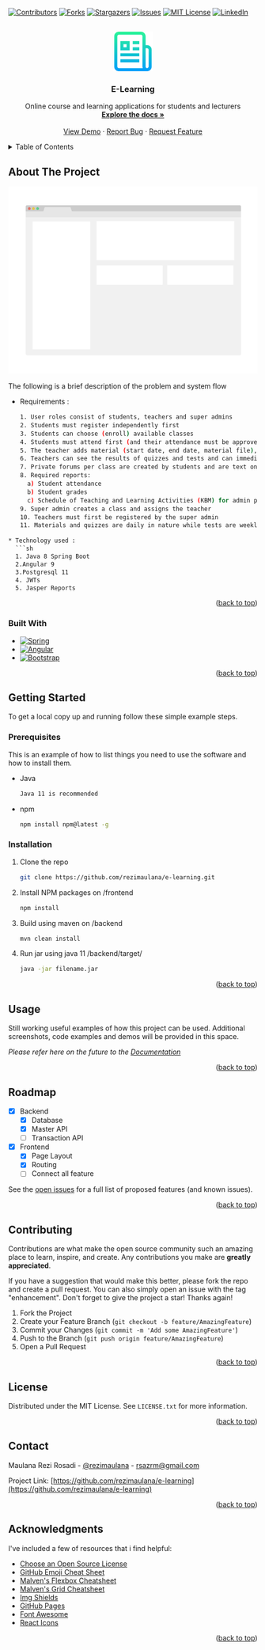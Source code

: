 <a name="readme-top"></a>

<!-- PROJECT SHIELDS -->
[![Contributors][contributors-shield]][contributors-url]
[![Forks][forks-shield]][forks-url]
[![Stargazers][stars-shield]][stars-url]
[![Issues][issues-shield]][issues-url]
[![MIT License][license-shield]][license-url]
[![LinkedIn][linkedin-shield]][linkedin-url]

<!-- PROJECT LOGO -->
<br />
<div align="center">
  <a href="https://github.com/rezimaulana/e-learning">
    <img src="assets/images/logo.png" alt="Logo" width="80" height="80">
  </a>

<h3 align="center">E-Learning</h3>

  <p align="center">
    Online course and learning applications for students and lecturers
    <br />
    <a href="https://github.com/rezimaulana/e-learning"><strong>Explore the docs »</strong></a>
    <br />
    <br />
    <a href="https://github.com/rezimaulana/e-learning">View Demo</a>
    ·
    <a href="https://github.com/rezimaulana/e-learning/issues">Report Bug</a>
    ·
    <a href="https://github.com/rezimaulana/e-learning/issues">Request Feature</a>
  </p>
</div>



<!-- TABLE OF CONTENTS -->
<details>
  <summary>Table of Contents</summary>
  <ol>
    <li>
      <a href="#about-the-project">About The Project</a>
      <ul>
        <li><a href="#built-with">Built With</a></li>
      </ul>
    </li>
    <li>
      <a href="#getting-started">Getting Started</a>
      <ul>
        <li><a href="#prerequisites">Prerequisites</a></li>
        <li><a href="#installation">Installation</a></li>
      </ul>
    </li>
    <li><a href="#usage">Usage</a></li>
    <li><a href="#roadmap">Roadmap</a></li>
    <li><a href="#contributing">Contributing</a></li>
    <li><a href="#license">License</a></li>
    <li><a href="#contact">Contact</a></li>
    <li><a href="#acknowledgments">Acknowledgments</a></li>
  </ol>
</details>



<!-- ABOUT THE PROJECT -->
## About The Project

[![Product Name Screen Shot][product-screenshot]](https://example.com)

The following is a brief description of the problem and system flow
* Requirements :
  ```sh
  1. User roles consist of students, teachers and super admins
  2. Students must register independently first
  3. Students can choose (enroll) available classes
  4. Students must attend first (and their attendance must be approved by the teacher) to be able to (download material or download and do quizzes / tests)
  5. The teacher adds material (start date, end date, material file), quiz (start date, end date, quiz file) and test (start date, end date, quiz file)
  6. Teachers can see the results of quizzes and tests and can immediately give their grades
  7. Private forums per class are created by students and are text only. And only the teacher and students can see and reply to each other in the forum.
  8. Required reports:
    a) Student attendance
    b) Student grades
    c) Schedule of Teaching and Learning Activities (KBM) for admin per teacher
  9. Super admin creates a class and assigns the teacher
  10. Teachers must first be registered by the super admin
  11. Materials and quizzes are daily in nature while tests are weekly
```
* Technology used :
  ```sh
  1. Java 8 Spring Boot
  2.Angular 9
  3.Postgresql 11
  4. JWTs
  5. Jasper Reports
  ```

<p align="right">(<a href="#readme-top">back to top</a>)</p>



### Built With

* [![Spring][Spring.io]][Spring-url]
* [![Angular][Angular.io]][Angular-url]
* [![Bootstrap][Bootstrap.com]][Bootstrap-url]

<p align="right">(<a href="#readme-top">back to top</a>)</p>



<!-- GETTING STARTED -->
## Getting Started

To get a local copy up and running follow these simple example steps.

### Prerequisites

This is an example of how to list things you need to use the software and how to install them.
* Java
  ```sh
  Java 11 is recommended
  ```
* npm
  ```sh
  npm install npm@latest -g
  ```

### Installation

1. Clone the repo
   ```sh
   git clone https://github.com/rezimaulana/e-learning.git
   ```
2. Install NPM packages on /frontend
   ```sh
   npm install
   ```
3. Build using maven on /backend
   ```sh
   mvn clean install
   ```
4. Run jar using java 11 /backend/target/
   ```sh
   java -jar filename.jar
   ```

<p align="right">(<a href="#readme-top">back to top</a>)</p>



<!-- USAGE EXAMPLES -->
## Usage

Still working useful examples of how this project can be used. Additional screenshots, code examples and demos will be provided in this space. 

_Please refer here on the future to the [Documentation](https://example.com)_

<p align="right">(<a href="#readme-top">back to top</a>)</p>



<!-- ROADMAP -->
## Roadmap

- [x] Backend
    - [x] Database
    - [x] Master API
    - [ ] Transaction API
- [x] Frontend
    - [x] Page Layout
    - [x] Routing
    - [ ] Connect all feature

See the [open issues](https://github.com/rezimaulana/e-learning/issues) for a full list of proposed features (and known issues).

<p align="right">(<a href="#readme-top">back to top</a>)</p>



<!-- CONTRIBUTING -->
## Contributing

Contributions are what make the open source community such an amazing place to learn, inspire, and create. Any contributions you make are **greatly appreciated**.

If you have a suggestion that would make this better, please fork the repo and create a pull request. You can also simply open an issue with the tag "enhancement".
Don't forget to give the project a star! Thanks again!

1. Fork the Project
2. Create your Feature Branch (`git checkout -b feature/AmazingFeature`)
3. Commit your Changes (`git commit -m 'Add some AmazingFeature'`)
4. Push to the Branch (`git push origin feature/AmazingFeature`)
5. Open a Pull Request

<p align="right">(<a href="#readme-top">back to top</a>)</p>



<!-- LICENSE -->
## License

Distributed under the MIT License. See `LICENSE.txt` for more information.

<p align="right">(<a href="#readme-top">back to top</a>)</p>



<!-- CONTACT -->
## Contact

Maulana Rezi Rosadi - [@rezimaulana](https://twitter.com/rezimaulana) - rsazrm@gmail.com

Project Link: [https://github.com/rezimaulana/e-learning](https://github.com/rezimaulana/e-learning)

<p align="right">(<a href="#readme-top">back to top</a>)</p>



<!-- ACKNOWLEDGMENTS -->
## Acknowledgments


I've included a few of resources that i find helpful:

* [Choose an Open Source License](https://choosealicense.com)
* [GitHub Emoji Cheat Sheet](https://www.webpagefx.com/tools/emoji-cheat-sheet)
* [Malven's Flexbox Cheatsheet](https://flexbox.malven.co/)
* [Malven's Grid Cheatsheet](https://grid.malven.co/)
* [Img Shields](https://shields.io)
* [GitHub Pages](https://pages.github.com)
* [Font Awesome](https://fontawesome.com)
* [React Icons](https://react-icons.github.io/react-icons/search)

<p align="right">(<a href="#readme-top">back to top</a>)</p>



<!-- MARKDOWN LINKS & IMAGES -->
[contributors-shield]: https://img.shields.io/github/contributors/rezimaulana/e-learning.svg?style=for-the-badge
[contributors-url]: https://github.com/rezimaulana/e-learning/graphs/contributors
[forks-shield]: https://img.shields.io/github/forks/rezimaulana/e-learning.svg?style=for-the-badge
[forks-url]: https://github.com/rezimaulana/e-learning/network/members
[stars-shield]: https://img.shields.io/github/stars/rezimaulana/e-learning.svg?style=for-the-badge
[stars-url]: https://github.com/rezimaulana/e-learning/stargazers
[issues-shield]: https://img.shields.io/github/issues/rezimaulana/e-learning.svg?style=for-the-badge
[issues-url]: https://github.com/rezimaulana/e-learning/issues
[license-shield]: https://img.shields.io/github/license/rezimaulana/e-learning.svg?style=for-the-badge
[license-url]: https://github.com/rezimaulana/e-learning/LICENSE.txt
[linkedin-shield]: https://img.shields.io/badge/-LinkedIn-black.svg?style=for-the-badge&logo=linkedin&colorB=555
[linkedin-url]: https://linkedin.com/in/rezimaulana
[product-screenshot]: assets/images/screenshot.png
[Next.js]: https://img.shields.io/badge/next.js-000000?style=for-the-badge&logo=nextdotjs&logoColor=white
[Next-url]: https://nextjs.org/
[React.js]: https://img.shields.io/badge/React-20232A?style=for-the-badge&logo=react&logoColor=61DAFB
[React-url]: https://reactjs.org/
[Vue.js]: https://img.shields.io/badge/Vue.js-35495E?style=for-the-badge&logo=vuedotjs&logoColor=4FC08D
[Vue-url]: https://vuejs.org/
[Angular.io]: https://img.shields.io/badge/Angular-DD0031?style=for-the-badge&logo=angular&logoColor=white
[Angular-url]: https://angular.io/
[Svelte.dev]: https://img.shields.io/badge/Svelte-4A4A55?style=for-the-badge&logo=svelte&logoColor=FF3E00
[Svelte-url]: https://svelte.dev/
[Laravel.com]: https://img.shields.io/badge/Laravel-FF2D20?style=for-the-badge&logo=laravel&logoColor=white
[Laravel-url]: https://laravel.com
[Bootstrap.com]: https://img.shields.io/badge/Bootstrap-563D7C?style=for-the-badge&logo=bootstrap&logoColor=white
[Bootstrap-url]: https://getbootstrap.com
[JQuery.com]: https://img.shields.io/badge/jQuery-0769AD?style=for-the-badge&logo=jquery&logoColor=white
[JQuery-url]: https://jquery.com 
[Spring.io]: https://img.shields.io/badge/Spring-6DB33F?style=for-the-badge&logo=spring&logoColor=white
[Spring-url]: https://spring.io/
